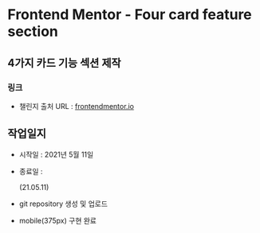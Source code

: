 # Frontend Mentor - Four card feature section

## 4가지 카드 기능 섹션 제작

### 링크

- 챌린지 출처 URL : [frontendmentor.io](https://www.frontendmentor.io/challenges/four-card-feature-section-weK1eFYK)

## 작업일지

- 시작일 : 2021년 5월 11일
- 종료일 :

  (21.05.11)

- git repository 생성 및 업로드
- mobile(375px) 구현 완료
